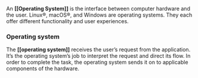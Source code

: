 An **[[Operating System]]** is the interface between computer hardware and the user. Linux®, macOS®, and Windows are operating systems. They each offer different functionality and user experiences. 

### Operating system

The **[[operating system]]** receives the user’s request from the application. It’s the operating system’s job to interpret the request and direct its flow. In order to complete the task, the operating system sends it on to applicable components of the hardware. 